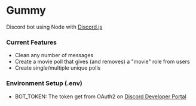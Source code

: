 # Gummy
Discord bot using Node with [Discord.js](https://discord.js.org/#/)

### Current Features
* Clean any number of messages
* Create a movie poll that gives (and removes) a "movie" role from users
* Create single/multiple unique polls

### Environment Setup (.env)
* BOT_TOKEN: The token get from OAuth2 on [Discord Developer Portal](discord.com/developers/)
